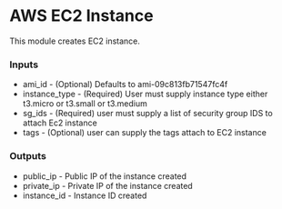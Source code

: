 # AWS EC2 Instance
This module creates EC2 instance.

### Inputs
* ami_id - (Optional) Defaults to ami-09c813fb71547fc4f
* instance_type - (Required) User must supply instance type either t3.micro or t3.small or t3.medium
* sg_ids - (Required) user must supply a list of security group IDS to attach Ec2 instance
* tags - (Optional) user can supply the tags attach to EC2 instance
### Outputs
* public_ip - Public IP of the instance created
* private_ip - Private IP of the instance created
* instance_id - Instance ID created